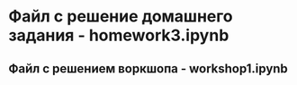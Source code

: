 # Файл с решение домашнего задания - homework3.ipynb

## Файл с решением воркшопа - workshop1.ipynb
